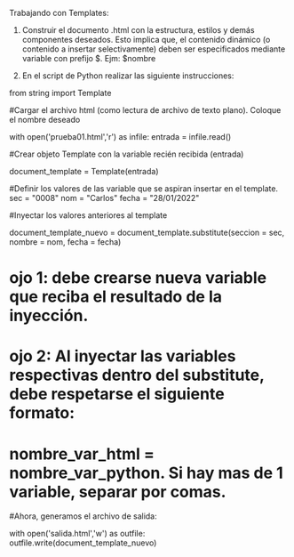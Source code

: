 Trabajando con Templates:

1) Construir el documento .html con la estructura, estilos y demás componentes deseados.
Esto implica que, el contenido dinámico (o contenido a insertar selectivamente) deben ser 
especificados mediante variable con prefijo $.  Ejm:   $nombre

2) En el script de Python realizar las siguiente instrucciones:

from string import Template

#Cargar el archivo html (como lectura de archivo de texto plano). Coloque el nombre deseado

with open('prueba01.html','r') as infile:
    entrada = infile.read()

#Crear objeto Template con la variable recién recibida (entrada)

document_template = Template(entrada)

#Definir los valores de las variable que se aspiran insertar en el template.
sec = "0008"
nom = "Carlos"
fecha = "28/01/2022"

#Inyectar los valores anteriores al template

document_template_nuevo = document_template.substitute(seccion = sec, nombre = nom, fecha = fecha)

# ojo 1: debe crearse nueva variable que reciba el resultado de la inyección.
# ojo 2: Al inyectar las variables respectivas dentro del substitute, debe respetarse el siguiente formato:
# nombre_var_html = nombre_var_python.  Si hay mas de 1 variable, separar por comas.

#Ahora, generamos el archivo de salida:

with open('salida.html','w') as outfile:
    outfile.write(document_template_nuevo)